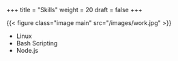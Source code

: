 +++
title = "Skills"
weight = 20
draft = false
+++

{{< figure class="image main" src="/images/work.jpg" >}}

- Linux
- Bash Scripting
- Node.js
